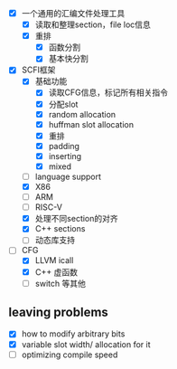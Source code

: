 + [x] 一个通用的汇编文件处理工具
  + [x] 读取和整理section，file loc信息
  + [x] 重排
    + [x] 函数分割
    + [x] 基本快分割
+ [x] SCFI框架
  + [x] 基础功能
    + [x]  读取CFG信息，标记所有相关指令
    + [x]  分配slot
      + [x] random allocation
      + [x] huffman slot allocation
    + [x]  重排
      + [x]  padding
      + [x]  inserting
      + [x]  mixed
  + [ ]  language support
    + [x]  X86
    + [ ]  ARM
    + [ ]  RISC-V
  + [x] 处理不同section的对齐
  + [x] C++ sections
  + [ ] 动态库支持
+ [ ] CFG
  + [x] LLVM icall
  + [x] C++ 虚函数
  + [ ] switch 等其他

## leaving problems

+ [x] how to modify arbitrary bits
+ [x] variable slot width/ allocation for it
+ [ ] optimizing compile speed